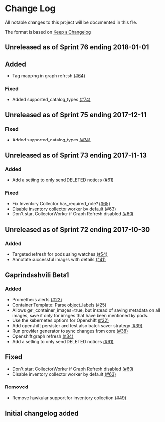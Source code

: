 # Change Log

All notable changes to this project will be documented in this file.

The format is based on [Keep a Changelog](http://keepachangelog.com/en/1.0.0/)


## Unreleased as of Sprint 76 ending 2018-01-01

## Added
- Tag mapping in graph refresh [(#64)](https://github.com/ManageIQ/manageiq-providers-openshift/pull/64)

### Fixed
- Added supported_catalog_types [(#74)](https://github.com/ManageIQ/manageiq-providers-openshift/pull/74)

## Unreleased as of Sprint 75 ending 2017-12-11

### Fixed
- Added supported_catalog_types [(#74)](https://github.com/ManageIQ/manageiq-providers-openshift/pull/74)

## Unreleased as of Sprint 73 ending 2017-11-13

### Added
- Add a setting to only send DELETED notices [(#61)](https://github.com/ManageIQ/manageiq-providers-openshift/pull/61)

### Fixed
- Fix Inventory Collector has_required_role? [(#65)](https://github.com/ManageIQ/manageiq-providers-openshift/pull/65)
- Disable inventory collector worker by default [(#63)](https://github.com/ManageIQ/manageiq-providers-openshift/pull/63)
- Don't start CollectorWorker if Graph Refresh disabled [(#60)](https://github.com/ManageIQ/manageiq-providers-openshift/pull/60)

## Unreleased as of Sprint 72 ending 2017-10-30

### Added
- Targeted refresh for pods using watches [(#54)](https://github.com/ManageIQ/manageiq-providers-openshift/pull/54)
- Annotate successful images with details [(#41)](https://github.com/ManageIQ/manageiq-providers-openshift/pull/41)

## Gaprindashvili Beta1

### Added
- Prometheus alerts [(#22)](https://github.com/ManageIQ/manageiq-providers-openshift/pull/22)
- Container Template: Parse object_labels [(#25)](https://github.com/ManageIQ/manageiq-providers-openshift/pull/25)
- Allows get_container_images=true, but instead of saving metadata on all images, save it only for images that have been mentioned by pods.
- Use the kubernetes options for Openshift [(#32)](https://github.com/ManageIQ/manageiq-providers-openshift/pull/32)
- Add openshift persister and test also batch saver strategy [(#39)](https://github.com/ManageIQ/manageiq-providers-openshift/pull/39)
- Run provider generator to sync changes from core [(#38)](https://github.com/ManageIQ/manageiq-providers-openshift/pull/38)
- Openshift graph refresh [(#34)](https://github.com/ManageIQ/manageiq-providers-openshift/pull/34)
- Add a setting to only send DELETED notices [(#61)](https://github.com/ManageIQ/manageiq-providers-openshift/pull/61)

## Fixed
- Don't start CollectorWorker if Graph Refresh disabled [(#60)](https://github.com/ManageIQ/manageiq-providers-openshift/pull/60)
- Disable inventory collector worker by default [(#63)](https://github.com/ManageIQ/manageiq-providers-openshift/pull/63)

### Removed
- Remove hawkular support for inventory collection [(#49)](https://github.com/ManageIQ/manageiq-providers-openshift/pull/49)

## Initial changelog added
